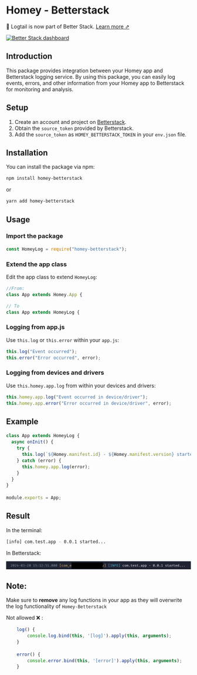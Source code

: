 # Homey - Betterstack

📣 Logtail is now part of Better Stack. [Learn more ⇗](https://betterstack.com/press/introducing-better-stack/)

[![Better Stack dashboard](https://github.com/logtail/logtail-js/assets/10132717/96b422e7-3026-49c1-bd45-a946c37211d0)](https://betterstack.com/logs)

## Introduction

This package provides integration between your Homey app and Betterstack logging service. By using this package, you can easily log events, errors, and other information from your Homey app to Betterstack for monitoring and analysis.

## Setup

1. Create an account and project on [Betterstack](https://betterstack.com/logs).
2. Obtain the `source_token` provided by Betterstack.
3. Add the `source_token` as `HOMEY_BETTERSTACK_TOKEN` in your `env.json` file.

## Installation

You can install the package via npm:

```bash
npm install homey-betterstack
```

or

```bash
yarn add homey-betterstack
```

## Usage

### Import the package

```javascript
const HomeyLog = require("homey-betterstack");
```

### Extend the app class

Edit the app class to extend `HomeyLog`:

```javascript
//From:
class App extends Homey.App {
```

```javascript
// To
class App extends HomeyLog {
```

### Logging from app.js

Use `this.log` or `this.error` within your `app.js`:

```javascript
this.log("Event occurred");
this.error("Error occurred", error);
```

### Logging from devices and drivers

Use `this.homey.app.log` from within your devices and drivers:

```javascript
this.homey.app.log("Event occurred in device/driver");
this.homey.app.error("Error occurred in device/driver", error);
```

## Example

```javascript
class App extends HomeyLog {
  async onInit() {
    try {
      this.log(`${Homey.manifest.id} - ${Homey.manifest.version} started...`);
    } catch (error) {
      this.homey.app.log(error);
    }
  }
}

module.exports = App;
```

## Result

In the terminal:

```bash
[info] com.test.app - 0.0.1 started...
```

In Betterstack:

<img src="https://github.com/martijnpoppen/homey-betterstack/blob/main/assets/image1.png?raw=true">

## Note:

Make sure to **remove** any log functions in your app as they will overwrite the log functionality of `Homey-Betterstack`

Not allowed ❌ :

```javascript
    log() {
        console.log.bind(this, '[log]').apply(this, arguments);
    }

    error() {
        console.error.bind(this, '[error]').apply(this, arguments);
    }
```
